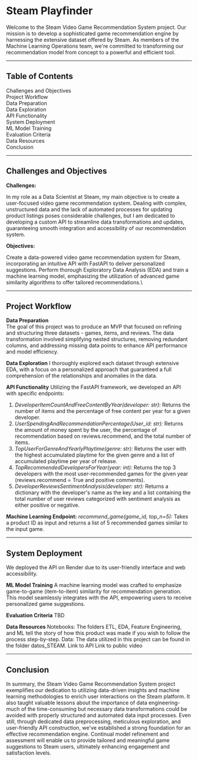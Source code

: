 # Steam Playfinder

Welcome to the Steam Video Game Recommendation System project. Our mission is to develop a sophisticated game recommendation engine by harnessing the extensive dataset offered by Steam. As members of the Machine Learning Operations team, we're committed to transforming our recommendation model from concept to a powerful and efficient tool.

_____________________________________________________________________________________________________________________________________________________________________________________________
## **Table of Contents**
Challenges and Objectives\
Project Workflow\
Data Preparation\
Data Exploration\
API Functionality\
System Deployment\
ML Model Training\
Evaluation Criteria\
Data Resources\
Conclusion

_____________________________________________________________________________________________________________________________________________________________________________________________
## **Challenges and Objectives**

**Challenges:**

In my role as a Data Scientist at Steam, my main objective is to create a user-focused video game recommendation system. Dealing with complex, unstructured data and the lack of automated processes for updating product listings poses considerable challenges, but I am dedicated to developing a custom API to streamline data transformations and updates, guaranteeing smooth integration and accessibility of our recommendation system.

**Objectives:**

Create a data-powered video game recommendation system for Steam, incorporating an intuitive API with FastAPI to deliver personalized suggestions.
Perform thorough Exploratory Data Analysis (EDA) and train a machine learning model, emphasizing the utilization of advanced game similarity algorithms to offer tailored recommendations.\
_____________________________________________________________________________________________________________________________________________________________________________________________
## **Project Workflow**
**Data Preparation**\
The goal of this project was to produce an MVP that focused on refining and structuring three datasets - games, items, and reviews. The data transformation involved simplifying nested structures, removing redundant columns, and addressing missing data points to enhance API performance and model efficiency.

**Data Exploration**
I thoroughly explored each dataset through extensive EDA, with a focus on a personalized approach that guaranteed a full comprehension of the relationships and anomalies in the data. 

**API Functionality**
Utilizing the FastAPI framework, we developed an API with specific endpoints:
  1. *DeveloperItemCountAndFreeContentByYear(developer: str):* Returns the number of items and the percentage of free content per year for a given developer.
  2. *UserSpendingAndRecommendationPercentage(User_id: str):* Returns the amount of money spent by the user, the percentage of recommendation based on reviews.recommend, and the total number of items.
  3. *TopUserForGenreAndYearlyPlaytime(genre: str):* Returns the user with the highest accumulated playtime for the given genre and a list of accumulated playtime per year of release.
  4. *TopRecommendedDevelopersForYear(year: int):* Returns the top 3 developers with the most user-recommended games for the given year (reviews.recommend = True and positive comments).
  5. *DeveloperReviewsSentimentAnalysis(developer: str):* Returns a dictionary with the developer's name as the key and a list containing the total number of user reviews categorized with sentiment analysis as either positive or negative.

**Machine Learning Endpoint:**
*recommend_game(game_id, top_n=5):* Takes a product ID as input and returns a list of 5 recommended games similar to the input game.
_____________________________________________________________________________________________________________________________________________________________________________________________
## **System Deployment**
We deployed the API on Render due to its user-friendly interface and web accessibility.

**ML Model Training**
A machine learning model was crafted to emphasize game-to-game (item-to-item) similarity for recommendation generation. This model seamlessly integrates with the API, empowering users to receive personalized game suggestions.

**Evaluation Criteria**
TBD

**Data Resources**
Notebooks: The folders ETL, EDA, Feature Engineering, and ML tell the story of how this product was made if you wish to follow the process step-by-step. 
Data: The data utilized in this project can be found in the folder datos_STEAM.
Link to API
Link to public video 
_____________________________________________________________________________________________________________________________________________________________________________________________
## **Conclusion**
In summary, the Steam Video Game Recommendation System project exemplifies our dedication to utilizing data-driven insights and machine learning methodologies to enrich user interactions on the Steam platform. It also taught valuable lessons about the importance of data engineering- much of the time-consuming but necessary data transformations could be avoided with properly structured and automated data input processes.  Even still, through dedicated data preprocessing, meticulous exploration, and user-friendly API construction, we've established a strong foundation for an effective recommendation engine. Continual model refinement and assessment will enable us to provide tailored and meaningful game suggestions to Steam users, ultimately enhancing engagement and satisfaction levels.
